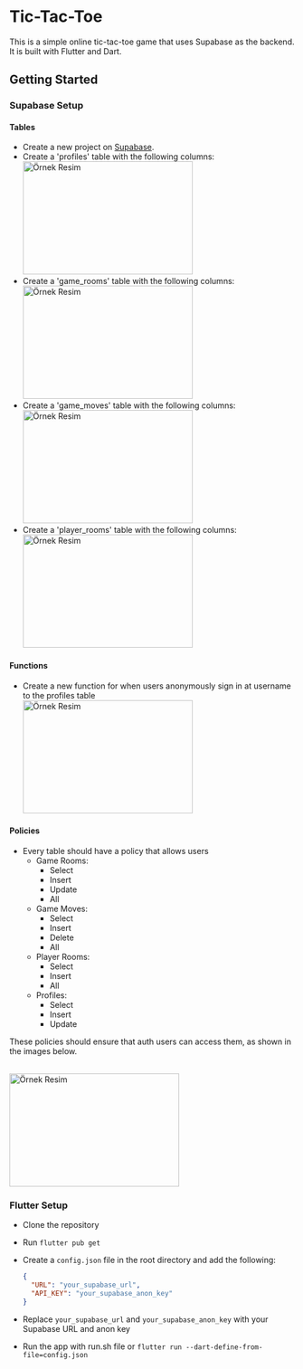 # Tic-Tac-Toe

This is a simple online tic-tac-toe game that uses Supabase as the backend. It is built with Flutter and Dart.

## Getting Started

### Supabase Setup

#### Tables

- Create a new project on [Supabase](https://supabase.com/).
- Create a 'profiles' table with the following columns:
  </br><img src="https://supa.merterim.dev/storage/v1/object/public/github/profiles_table.png" alt="Örnek Resim" width="300" height="200">
- Create a 'game_rooms' table with the following columns:
  </br><img src="https://supa.merterim.dev/storage/v1/object/public/github/game_rooms_table.png" alt="Örnek Resim" width="300" height="200">
- Create a 'game_moves' table with the following columns:
  </br><img src="https://supa.merterim.dev/storage/v1/object/public/github/game_moves_table.png" alt="Örnek Resim" width="300" height="200">
- Create a 'player_rooms' table with the following columns:
  </br><img src="https://supa.merterim.dev/storage/v1/object/public/github/player_room_table.png?t=2024-08-15T00%3A35%3A42.573Z" alt="Örnek Resim" width="300" height="200">

#### Functions

- Create a new function for when users anonymously sign in at username to the profiles table
  </br><img src="https://supa.merterim.dev/storage/v1/object/public/github/new_user_func.png" alt="Örnek Resim" width="300" height="200">

#### Policies

- Every table should have a policy that allows users
    * Game Rooms:
        - Select
        - Insert
        - Update
        - All
    * Game Moves:
        - Select
        - Insert
        - Delete
        - All
    * Player Rooms:
        - Select
        - Insert
        - All
    * Profiles:
        - Select
        - Insert
        - Update
    
These policies should ensure that auth users can access them, as shown in the images below.

  </br><img src="https://supa.merterim.dev/storage/v1/object/public/github/policy.png" alt="Örnek Resim" width="300" height="200">

### Flutter Setup

- Clone the repository
- Run `flutter pub get`
- Create a `config.json` file in the root directory and add the following:
  ```JSON
  {
    "URL": "your_supabase_url",
    "API_KEY": "your_supabase_anon_key"
  }
    ```

- Replace `your_supabase_url` and `your_supabase_anon_key` with your Supabase URL and anon key
- Run the app with run.sh file or `flutter run --dart-define-from-file=config.json`













